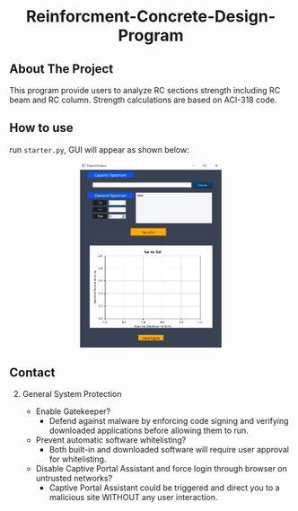 

<h1 align="center">Reinforcment-Concrete-Design-Program</h1>
<h2 align="center">

## About The Project
This program provide users to analyze RC sections strength including RC beam and RC column. Strength calculations are based on ACI-318 code.   


## How to use
  run `starter.py`, GUI will appear as shown below:
  <div align="center">
  <img  src="https://raw.githubusercontent.com/chihweisu/Pushover-Analysis-Get-Performance-Point/e13abf66c921035a7d75f57e67bb961a3cb3af52/Readme_asset/1.PNG" width="50%">
  </div> 
  

## Contact

2. General System Protection

    + Enable Gatekeeper?
    	- Defend against malware by enforcing code signing and verifying downloaded applications before allowing them to run.
    + Prevent automatic software whitelisting?
        - Both built-in and downloaded software will require user approval for whitelisting.
    + Disable Captive Portal Assistant and force login through browser on untrusted networks?
        - Captive Portal Assistant could be triggered and direct you to a malicious site WITHOUT any user interaction.

